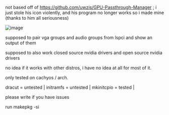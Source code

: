 not based off of https://github.com/uwzis/GPU-Passthrough-Manager ; i just stole his icon violently, and his program no longer works so i made mine (thanks to him all seriousness)

![image](https://github.com/user-attachments/assets/8b6f93ca-aa7e-455c-a30c-c716b6a4703f)

supposed to pair vga groups and audio groups from lspci and show an output of them

supposed to also work closed source nvidia drivers and open source nvidia drivers

no idea if it works with other distros, i have no idea at all for most of it.

only tested on cachyos / arch. 

dracut = untested |
initramfs = untested |
mkinitcpio = tested |

please write if you have issues

run makepkg -si
